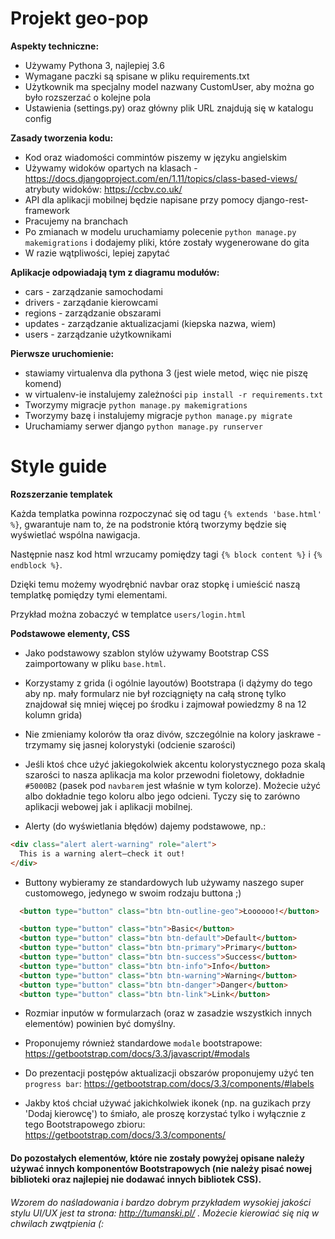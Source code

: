 Projekt geo-pop
===============

**Aspekty techniczne:**
- Używamy Pythona 3, najlepiej 3.6
- Wymagane paczki są spisane w pliku requirements.txt
- Użytkownik ma specjalny model nazwany CustomUser, aby można go było rozszerzać o kolejne pola
- Ustawienia (settings.py) oraz główny plik URL znajdują się w katalogu config

**Zasady tworzenia kodu:**
- Kod oraz wiadomości commintów piszemy w języku angielskim
- Używamy widoków opartych na klasach - https://docs.djangoproject.com/en/1.11/topics/class-based-views/ atrybuty widoków: https://ccbv.co.uk/ 
- API dla aplikacji mobilnej będzie napisane przy pomocy django-rest-framework
- Pracujemy na branchach
- Po zmianach w modelu uruchamiamy polecenie `python manage.py makemigrations` i dodajemy pliki, które zostały wygenerowane do gita
- W razie wątpliwości, lepiej zapytać

**Aplikacje odpowiadają tym z diagramu modułów:**
- cars - zarządzanie samochodami
- drivers - zarządanie kierowcami
- regions - zarządzanie obszarami
- updates - zarządzanie aktualizacjami (kiepska nazwa, wiem)
- users - zarządzanie użytkownikami

**Pierwsze uruchomienie:**
- stawiamy virtualenva dla pythona 3 (jest wiele metod, więc nie piszę komend)
- w virtualenv-ie instalujemy zależności `pip install -r requirements.txt`
- Tworzymy migracje `python manage.py makemigrations`
- Tworzymy bazę i instalujemy migracje `python manage.py migrate`
- Uruchamiamy serwer django `python manage.py runserver`





Style guide
===============

**Rozszerzanie templatek**

Każda templatka powinna rozpoczynać się od tagu `{% extends 'base.html' %}`, gwarantuje nam to, że na podstronie którą tworzymy będzie się wyświetlać wspólna nawigacja.

Następnie nasz kod html wrzucamy pomiędzy tagi `{% block content %}` i `{% endblock %}`.

Dzięki temu możemy wyodrębnić navbar oraz stopkę i umieścić naszą templatkę pomiędzy tymi elementami.

Przykład można zobaczyć w templatce `users/login.html`

**Podstawowe elementy, CSS**

* Jako podstawowy szablon stylów używamy Bootstrap CSS zaimportowany w pliku `base.html`.

* Korzystamy z grida (i ogólnie layoutów) Bootstrapa (i dążymy do tego aby np. mały formularz nie był rozciągnięty na całą stronę tylko znajdował się mniej więcej po środku i zajmował powiedzmy 8 na 12 kolumn grida)

* Nie zmieniamy kolorów tła oraz divów, szczególnie na kolory jaskrawe - trzymamy się jasnej kolorystyki (odcienie szarości)

* Jeśli ktoś chce użyć jakiegokolwiek akcentu kolorystycznego poza skalą szarości to nasza aplikacja ma kolor przewodni fioletowy, dokładnie `#5000B2` (pasek pod `navbarem` jest właśnie w tym kolorze). Możecie użyć albo dokładnie tego koloru albo jego odcieni. Tyczy się to zarówno aplikacji webowej jak i aplikacji mobilnej.

* Alerty (do wyświetlania błędów) dajemy podstawowe, np.:
```html
<div class="alert alert-warning" role="alert">
  This is a warning alert—check it out!
</div>
```

* Buttony wybieramy ze standardowych lub używamy naszego super customowego, jedynego w swoim rodzaju buttona ;)
```html
  <button type="button" class="btn btn-outline-geo">Łoooooo!</button>

  <button type="button" class="btn">Basic</button>
  <button type="button" class="btn btn-default">Default</button>
  <button type="button" class="btn btn-primary">Primary</button>
  <button type="button" class="btn btn-success">Success</button>
  <button type="button" class="btn btn-info">Info</button>
  <button type="button" class="btn btn-warning">Warning</button>
  <button type="button" class="btn btn-danger">Danger</button>
  <button type="button" class="btn btn-link">Link</button>   
```

* Rozmiar inputów w formularzach (oraz w zasadzie wszystkich innych elementów) powinien być domyślny.

* Proponujemy również standardowe `modale` bootstrapowe: https://getbootstrap.com/docs/3.3/javascript/#modals

* Do prezentacji postępów aktualizacji obszarów proponujemy użyć ten `progress bar`: https://getbootstrap.com/docs/3.3/components/#labels

* Jakby ktoś chciał używać jakichkolwiek ikonek (np. na guzikach przy 'Dodaj kierowcę') to śmiało, ale proszę korzystać tylko i wyłącznie z tego Bootstrapowego zbioru: https://getbootstrap.com/docs/3.3/components/

#### Do pozostałych elementów, które nie zostały powyżej opisane należy używać innych komponentów Bootstrapowych (nie należy pisać nowej biblioteki oraz najlepiej nie dodawać innych bibliotek CSS).

###### Wzorem do naśladowania i bardzo dobrym przykładem wysokiej jakości stylu UI/UX jest ta strona: http://tumanski.pl/ . Możecie kierowiać się nią w chwilach zwątpienia (:

